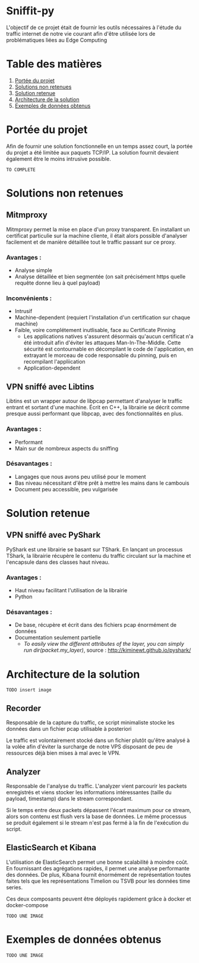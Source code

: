 # Sniffit-py

L'objectif de ce projet était de fournir les outils nécessaires à l'étude du traffic internet de notre vie courant afin d'être utilisée lors de problématiques liées au Edge Computing

# Table des matières
1. [ Portée du projet ](#portee-du-projet)
2. [ Solutions non retenues ](#solutions-non-retenues)
3. [ Solution retenue ](#solution-retenue)
4. [ Architecture de la solution ](#architecture-de-la-solution)
5. [ Exemples de données obtenus ](#exemples-de-données-obtenus)

<a name="portee-du-projet"></a>
# Portée du projet

Afin de fournir une solution fonctionnelle en un temps assez court, la portée du projet a été limitée aux paquets TCP/IP. La solution fournit devaient également être le moins intrusive possible.

`TO COMPLETE`

<a name="solutions-non-retenues"></a>
# Solutions non retenues

## Mitmproxy

Mitmproxy permet la mise en place d'un proxy transparent. En installant un certificat particulie sur la machine cliente, il était alors possible d'analyser facilement et de manière détaillée tout le traffic passant sur ce proxy.

### Avantages :

- Analyse simple
- Analyse détaillée et bien segmentée (on sait précisément https quelle requête donne lieu à quel payload)

### Inconvénients :

- Intrusif
- Machine-dependent (requiert l'installation d'un certification sur chaque machine)
- Faible, voire complétement inutlisable, face au Certificate Pinning
  - Les applications natives s'assurent désormais qu'aucun certificat n'a été introduit afin d'éviter les attaques Man-In-The-Middle. Cette sécurité est contournable en décompilant le code de l'application, en extrayant le morceau de code responsable du pinning, puis en recompilant l'appliication
  - Application-dependent

## VPN sniffé avec Libtins

Libtins est un wrapper autour de libpcap permettant d'analyser le traffic entrant et sortant d'une machine. Écrit en C++, la librairie se décrit comme presque aussi performant que libpcap, avec des fonctionnalités en plus.

### Avantages :

- Performant
- Main sur de nombreux aspects du sniffing

### Désavantages :

- Langages que nous avons peu utilisé pour le moment
- Bas niveau nécessitant d'être prêt à mettre les mains dans le cambouis
- Document peu accessible, peu vulgarisée

<a name="solution-retenue"></a>
# Solution retenue

## VPN sniffé avec PyShark

PyShark est une librairie se basant sur TShark. En lançant un processus TShark, la librairie récupère le contenu du traffic circulant sur la machine et l'encapsule dans des classes haut niveau.

### Avantages :

- Haut niveau facilitant l'utilisation de la librairie
- Python

### Désavantages :

- De base, récupère et écrit dans des fichiers pcap énormément de données
- Documentation seulement partielle
  - _To easily view the different attributes of the layer, you can simply run dir(packet.my_layer)_, source : http://kiminewt.github.io/pyshark/

<a name="architecture-de-la-solution"></a>
# Architecture de la solution

`TODO insert image`

## Recorder

Responsable de la capture du traffic, ce script minimaliste stocke les données dans un fichier pcap utilisable à posteriori

Le traffic est volontairement stocké dans un fichier plutôt qu'être analysé à la volée afin d'éviter la surcharge de notre VPS disposant de peu de ressources déjà bien mises à mal avec le VPN.

## Analyzer

Responsable de l'analyse du traffic. L'analyzer vient parcourir les packets enregistrés et viens stocker les informations intéressantes (taille du payload, timestamp) dans le stream correspondant.

Si le temps entre deux packets dépassent l'écart maximum pour ce stream, alors son contenu est flush vers la base de données. Le même processus se produit également si le stream n'est pas fermé à la fin de l'exécution du script.

## ElasticSearch et Kibana

L'utilisation de ElasticSearch permet une bonne scalabilité à moindre coût. En fournissant des agrégations rapides, il permet une analyse performante des données. De plus, Kibana fournit énormément de représentation toutes faites tels que les représentations Timelion ou TSVB pour les données time series.

Ces deux composants peuvent être déployés rapidement grâce à docker et docker-compose

`TODO UNE IMAGE`

<a name="exemples-de-données-obtenus"></a>
# Exemples de données obtenus

`TODO UNE IMAGE`
